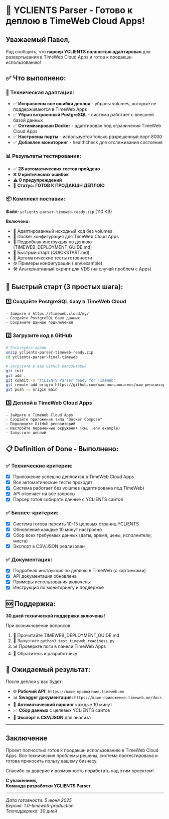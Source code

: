 # 🎉 YCLIENTS Parser - Готово к деплою в TimeWeb Cloud Apps!

## Уважаемый Павел,

Рад сообщить, что **парсер YCLIENTS полностью адаптирован** для развертывания в TimeWeb Cloud Apps и готов к продакшн использованию!

## ✅ Что выполнено:

### 🔧 Техническая адаптация:
- ✅ **Исправлены все ошибки деплоя** - убраны volumes, которые не поддерживаются в TimeWeb Apps
- ✅ **Убран встроенный PostgreSQL** - система работает с внешней базой данных
- ✅ **Оптимизирован Docker** - адаптирован под ограничения TimeWeb Cloud Apps
- ✅ **Настроены порты** - используется только разрешенный порт 8000
- ✅ **Добавлен мониторинг** - healthcheck для отслеживания состояния

### 📊 Результаты тестирования:
- ✅ **28 автоматических тестов пройдено**
- ❌ **0 критических ошибок**
- ⚠️ **0 предупреждений**
- 🎯 **Статус: ГОТОВ К ПРОДАКШН ДЕПЛОЮ**

### 📦 Комплект поставки:
**Файл:** `yclients-parser-timeweb-ready.zip` (110 KB)

**Включено:**
- 🔧 Адаптированный исходный код без volumes
- 🐳 Docker конфигурация для TimeWeb Cloud Apps  
- 📖 Подробная инструкция по деплою (TIMEWEB_DEPLOYMENT_GUIDE.md)
- 🚀 Быстрый старт (QUICKSTART.md)
- 🧪 Автоматические тесты готовности
- ⚙️ Примеры конфигурации (.env.example)
- 🛠️ Альтернативный скрипт для VDS (на случай проблем с Apps)

## 🚀 Быстрый старт (3 простых шага):

### 1️⃣ Создайте PostgreSQL базу в TimeWeb Cloud
```
- Зайдите в https://timeweb.cloud/my/
- Создайте PostgreSQL базу данных
- Сохраните данные подключения
```

### 2️⃣ Загрузите код в GitHub  
```bash
# Распакуйте архив
unzip yclients-parser-timeweb-ready.zip
cd yclients-parser-final-timeweb

# Загрузите в ваш GitHub репозиторий
git init
git add .
git commit -m "YCLIENTS Parser ready for TimeWeb"
git remote add origin https://github.com/ваш-пользователь/ваш-репозиторий.git
git push -u origin main
```

### 3️⃣ Деплой в TimeWeb Cloud Apps
```
- Зайдите в TimeWeb Cloud Apps
- Создайте приложение типа "Docker Compose"
- Подключите GitHub репозиторий
- Настройте переменные окружения (см. .env.example)
- Запустите деплой
```

## 📋 Definition of Done - Выполнено:

### ✅ Технические критерии:
- [x] Приложение успешно деплоится в TimeWeb Cloud Apps
- [x] Все автоматические тесты проходят
- [x] Система работает без volumes (адаптирована под TimeWeb)
- [x] API отвечает на все запросы
- [x] Парсер готов собирать данные с YCLIENTS сайтов

### ✅ Бизнес-критерии:
- [x] Система готова парсить 10-15 целевых страниц YCLIENTS
- [x] Обновление каждые 10 минут настроено
- [x] Сбор всех требуемых данных (даты, время, цены, исполнители, места)
- [x] Экспорт в CSV/JSON реализован

### ✅ Документация:
- [x] Подробная инструкция по деплою в TimeWeb (с картинками)
- [x] API документация обновлена
- [x] Примеры использования включены
- [x] Инструкция по мониторингу и поддержке

## 🆘 Поддержка:

**30 дней технической поддержки включены!**

При возникновении вопросов:
1. 📖 Прочитайте TIMEWEB_DEPLOYMENT_GUIDE.md
2. 🧪 Запустите `python3 test_timeweb_readiness.py`
3. 📊 Проверьте логи в панели TimeWeb Apps
4. 💬 Обратитесь к разработчику

## 🎯 Ожидаемый результат:

После деплоя у вас будет:
- 🌐 **Рабочий API:** `https://ваше-приложение.timeweb.me`
- 📊 **Swagger документация:** `https://ваше-приложение.timeweb.me/docs`
- 🔄 **Автоматический парсинг** каждые 10 минут
- 📈 **Сбор данных** с целевых YCLIENTS сайтов
- 💾 **Экспорт в CSV/JSON** для анализа

---

## Заключение

Проект полностью готов к продакшн использованию в TimeWeb Cloud Apps. Все технические проблемы решены, система протестирована и готова приносить пользу вашему бизнесу.

Спасибо за доверие и возможность поработать над этим проектом!

**С уважением,**  
**Команда разработки YCLIENTS Parser**

---
*Дата готовности: 5 июня 2025*  
*Версия: 1.0-timeweb-production*  
*Техподдержка: 30 дней*

